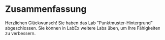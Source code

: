 # Zusammenfassung

Herzlichen Glückwunsch! Sie haben das Lab "Punktmuster-Hintergrund" abgeschlossen. Sie können in LabEx weitere Labs üben, um Ihre Fähigkeiten zu verbessern.

